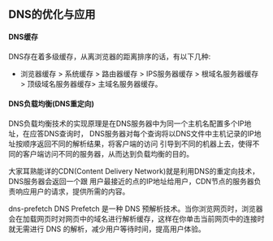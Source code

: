 ## DNS的优化与应用

#### DNS缓存 
DNS存在着多级缓存，从离浏览器的距离排序的话，有以下几种: 
- 浏览器缓存 > 系统缓存 > 路由器缓存 > IPS服务器缓存 > 根域名服务器缓存 > 顶级域名服务器缓存> 主域名服务器缓存。


#### DNS负载均衡(DNS重定向) 
DNS负载均衡技术的实现原理是在DNS服务器中为同一个主机名配置多个IP地址，在应答DNS查询时， DNS服务器对每个查询将以DNS文件中主机记录的IP地址按顺序返回不同的解析结果，将客户端的访问 引导到不同的机器上去，使得不同的客户端访问不同的服务器，从而达到负载均衡的目的。

大家耳熟能详的CDN(Content Delivery Network)就是利用DNS的重定向技术，DNS服务器会返回一个跟
用户最接近的点的IP地址给用户，CDN节点的服务器负责响应用户的请求，提供所需的内容。

dns-prefetch DNS Prefetch 是一种 DNS 预解析技术。当你浏览网页时，浏览器会在加载网页时对网页中的域名进行解析缓存，这样在你单击当前网页中的连接时就无需进行 DNS 的解析，减少用户等待时间，提高用户体验。
